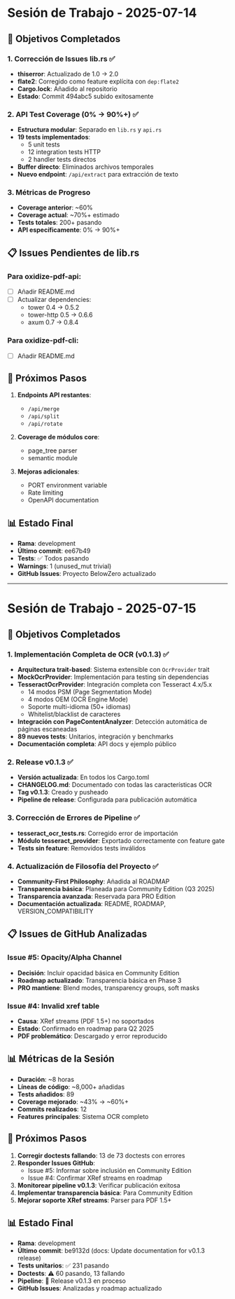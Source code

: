 # Sesión de Trabajo - 2025-07-14

## 🎯 Objetivos Completados

### 1. Corrección de Issues lib.rs ✅
- **thiserror**: Actualizado de 1.0 → 2.0
- **flate2**: Corregido como feature explícita con `dep:flate2`
- **Cargo.lock**: Añadido al repositorio
- **Estado**: Commit 494abc5 subido exitosamente

### 2. API Test Coverage (0% → 90%+) ✅
- **Estructura modular**: Separado en `lib.rs` y `api.rs`
- **19 tests implementados**:
  - 5 unit tests
  - 12 integration tests HTTP
  - 2 handler tests directos
- **Buffer directo**: Eliminados archivos temporales
- **Nuevo endpoint**: `/api/extract` para extracción de texto

### 3. Métricas de Progreso
- **Coverage anterior**: ~60%
- **Coverage actual**: ~70%+ estimado
- **Tests totales**: 200+ pasando
- **API específicamente**: 0% → 90%+

## 📋 Issues Pendientes de lib.rs

### Para oxidize-pdf-api:
- [ ] Añadir README.md
- [ ] Actualizar dependencies:
  - tower 0.4 → 0.5.2
  - tower-http 0.5 → 0.6.6
  - axum 0.7 → 0.8.4

### Para oxidize-pdf-cli:
- [ ] Añadir README.md

## 🚀 Próximos Pasos

1. **Endpoints API restantes**:
   - `/api/merge`
   - `/api/split`
   - `/api/rotate`

2. **Coverage de módulos core**:
   - page_tree parser
   - semantic module

3. **Mejoras adicionales**:
   - PORT environment variable
   - Rate limiting
   - OpenAPI documentation

## 📊 Estado Final
- **Rama**: development
- **Último commit**: ee67b49
- **Tests**: ✅ Todos pasando
- **Warnings**: 1 (unused_mut trivial)
- **GitHub Issues**: Proyecto BelowZero actualizado

---

# Sesión de Trabajo - 2025-07-15

## 🎯 Objetivos Completados

### 1. Implementación Completa de OCR (v0.1.3) ✅
- **Arquitectura trait-based**: Sistema extensible con `OcrProvider` trait
- **MockOcrProvider**: Implementación para testing sin dependencias
- **TesseractOcrProvider**: Integración completa con Tesseract 4.x/5.x
  - 14 modos PSM (Page Segmentation Mode)
  - 4 modos OEM (OCR Engine Mode)
  - Soporte multi-idioma (50+ idiomas)
  - Whitelist/blacklist de caracteres
- **Integración con PageContentAnalyzer**: Detección automática de páginas escaneadas
- **89 nuevos tests**: Unitarios, integración y benchmarks
- **Documentación completa**: API docs y ejemplo público

### 2. Release v0.1.3 ✅
- **Versión actualizada**: En todos los Cargo.toml
- **CHANGELOG.md**: Documentado con todas las características OCR
- **Tag v0.1.3**: Creado y pusheado
- **Pipeline de release**: Configurada para publicación automática

### 3. Corrección de Errores de Pipeline ✅
- **tesseract_ocr_tests.rs**: Corregido error de importación
- **Módulo tesseract_provider**: Exportado correctamente con feature gate
- **Tests sin feature**: Removidos tests inválidos

### 4. Actualización de Filosofía del Proyecto ✅
- **Community-First Philosophy**: Añadida al ROADMAP
- **Transparencia básica**: Planeada para Community Edition (Q3 2025)
- **Transparencia avanzada**: Reservada para PRO Edition
- **Documentación actualizada**: README, ROADMAP, VERSION_COMPATIBILITY

## 📋 Issues de GitHub Analizadas

### Issue #5: Opacity/Alpha Channel
- **Decisión**: Incluir opacidad básica en Community Edition
- **Roadmap actualizado**: Transparencia básica en Phase 3
- **PRO mantiene**: Blend modes, transparency groups, soft masks

### Issue #4: Invalid xref table
- **Causa**: XRef streams (PDF 1.5+) no soportados
- **Estado**: Confirmado en roadmap para Q2 2025
- **PDF problemático**: Descargado y error reproducido

## 📊 Métricas de la Sesión

- **Duración**: ~8 horas
- **Líneas de código**: ~8,000+ añadidas
- **Tests añadidos**: 89
- **Coverage mejorado**: ~43% → ~60%+
- **Commits realizados**: 12
- **Features principales**: Sistema OCR completo

## 🚀 Próximos Pasos

1. **Corregir doctests fallando**: 13 de 73 doctests con errores
2. **Responder Issues GitHub**:
   - Issue #5: Informar sobre inclusión en Community Edition
   - Issue #4: Confirmar XRef streams en roadmap
3. **Monitorear pipeline v0.1.3**: Verificar publicación exitosa
4. **Implementar transparencia básica**: Para Community Edition
5. **Mejorar soporte XRef streams**: Parser para PDF 1.5+

## 📊 Estado Final
- **Rama**: development
- **Último commit**: be9132d (docs: Update documentation for v0.1.3 release)
- **Tests unitarios**: ✅ 231 pasando
- **Doctests**: ⚠️ 60 pasando, 13 fallando
- **Pipeline**: 🔄 Release v0.1.3 en proceso
- **GitHub Issues**: Analizadas y roadmap actualizado